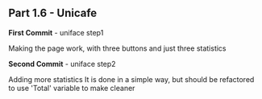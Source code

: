## Part 1.6 - Unicafe

**First Commit** - uniface step1

Making the page work, with three buttons and just three statistics


**Second Commit** - uniface step2

Adding more statistics
It is done in a simple way, but should be refactored to use 'Total' variable to make cleaner


